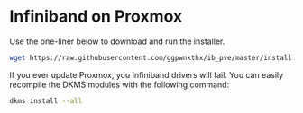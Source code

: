 # Infiniband on Proxmox
Use the one-liner below to download and run the installer.
```bash
wget https://raw.githubusercontent.com/ggpwnkthx/ib_pve/master/install.sh && chmod +x install.sh && ./install.sh
```
If you ever update Proxmox, you Infiniband drivers will fail. You can easily recompile the DKMS modules with the following command:
```bash
dkms install --all
```
